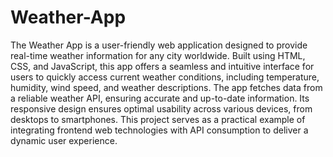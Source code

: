 # Weather-App
The Weather App is a user-friendly web application designed to provide real-time weather information for any city worldwide. Built using HTML, CSS, and JavaScript, this app offers a seamless and intuitive interface for users to quickly access current weather conditions, including temperature, humidity, wind speed, and weather descriptions. The app fetches data from a reliable weather API, ensuring accurate and up-to-date information. Its responsive design ensures optimal usability across various devices, from desktops to smartphones. This project serves as a practical example of integrating frontend web technologies with API consumption to deliver a dynamic user experience.
